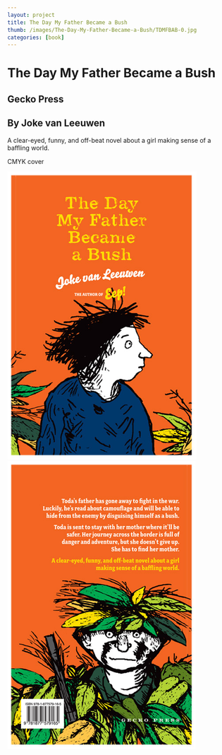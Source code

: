 ```yaml
---
layout: project
title: The Day My Father Became a Bush
thumb: /images/The-Day-My-Father-Became-a-Bush/TDMFBAB-0.jpg
categories: [book]
---
```


# The Day My Father Became a Bush

## Gecko Press
## By Joke van Leeuwen

A clear-eyed, funny, and off-beat novel about a girl making sense of a baffling world.

CMYK cover

![](/images/The-Day-My-Father-Became-a-Bush/TDMFBAB-1.jpg)
![](/images/The-Day-My-Father-Became-a-Bush/TDMFBAB-2.jpg)